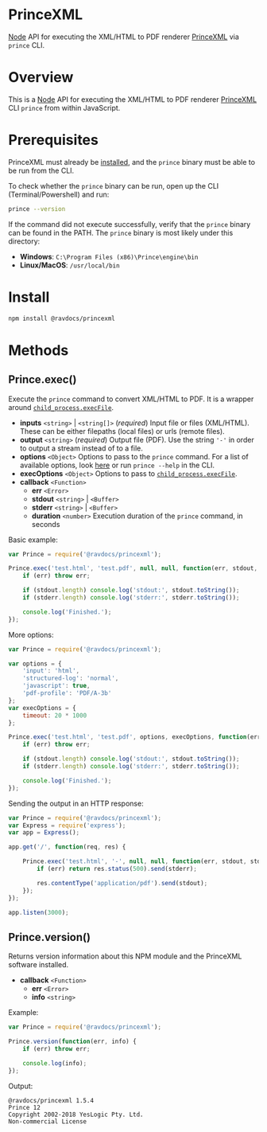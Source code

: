 # PrinceXML

[Node](http://nodejs.org/) API for executing the XML/HTML to PDF renderer [PrinceXML](http://www.princexml.com/) via `prince` CLI.

# Overview

This is a [Node](http://nodejs.org/) API for executing the XML/HTML to PDF renderer [PrinceXML](http://www.princexml.com/) CLI `prince` from within JavaScript.

# Prerequisites

PrinceXML must already be [installed](https://www.princexml.com/download/), and the `prince` binary must be able to be run from the CLI.

To check whether the `prince` binary can be run, open up the CLI (Terminal/Powershell) and run:

```bash
prince --version
```

If the command did not execute successfully, verify that the `prince` binary can be found in the PATH. The `prince` binary is most likely under this directory:

- **Windows**: `C:\Program Files (x86)\Prince\engine\bin`
- **Linux/MacOS**: `/usr/local/bin`

# Install

```bash
npm install @ravdocs/princexml
```

# Methods

## Prince.exec()

Execute the `prince` command to convert XML/HTML to PDF. It is a wrapper around [`child_process.execFile`](https://nodejs.org/api/child_process.html#child_process_child_process_execfile_file_args_options_callback).

- **inputs** `<string>` | `<string[]>` (*required*) Input file or files (XML/HTML). These can be either filepaths (local files) or urls (remote files).
- **output** `<string>` (*required*) Output file (PDF). Use the string `'-'` in order to output a stream instead of to a file.
- **options** `<Object>` Options to pass to the `prince` command. For a list of available options, look [here](https://www.princexml.com/doc-refs/) or run `prince --help` in the CLI.
- **execOptions** `<Object>` Options to pass to [`child_process.execFile`](https://nodejs.org/api/child_process.html#child_process_child_process_execfile_file_args_options_callback).
- **callback** `<Function>`
	- **err** `<Error>`
	- **stdout** `<string>` | `<Buffer>`
	- **stderr** `<string>` | `<Buffer>`
	- **duration** `<number>` Execution duration of the `prince` command, in seconds

Basic example:

```js
var Prince = require('@ravdocs/princexml');

Prince.exec('test.html', 'test.pdf', null, null, function(err, stdout, stderr) {
	if (err) throw err;

	if (stdout.length) console.log('stdout:', stdout.toString());
	if (stderr.length) console.log('stderr:', stderr.toString());

	console.log('Finished.');
});
```

More options:

```js
var Prince = require('@ravdocs/princexml');

var options = {
	'input': 'html',
	'structured-log': 'normal',
	'javascript': true,
	'pdf-profile': 'PDF/A-3b'
};
var execOptions = {
	timeout: 20 * 1000
};

Prince.exec('test.html', 'test.pdf', options, execOptions, function(err, stdout, stderr) {
	if (err) throw err;

	if (stdout.length) console.log('stdout:', stdout.toString());
	if (stderr.length) console.log('stderr:', stderr.toString());

	console.log('Finished.');
});
```

Sending the output in an HTTP response:

```js
var Prince = require('@ravdocs/princexml');
var Express = require('express');
var app = Express();

app.get('/', function(req, res) {

	Prince.exec('test.html', '-', null, null, function(err, stdout, stderr) {
		if (err) return res.status(500).send(stderr);

		res.contentType('application/pdf').send(stdout);
	});
});

app.listen(3000);
```

## Prince.version()

Returns version information about this NPM module and the PrinceXML software installed.

- **callback** `<Function>`
	- **err** `<Error>`
	- **info** `<string>`

Example:

```js
var Prince = require('@ravdocs/princexml');

Prince.version(function(err, info) {
	if (err) throw err;

	console.log(info);
});
```

Output:

```text
@ravdocs/princexml 1.5.4
Prince 12
Copyright 2002-2018 YesLogic Pty. Ltd.
Non-commercial License
```
